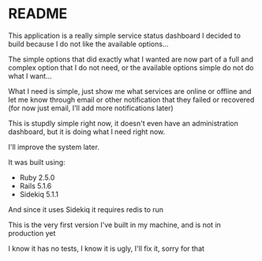 # README

This application is a really simple service status dashboard I decided to build because I do not like the available options...

The simple options that did exactly what I wanted are now part of a full and complex option that I do not need, or the available options simple do not do what I want...

What I need is simple, just show me what services are online or offline and let me know through email or other notification that they failed or recovered (for now just email, I'll add more notifications later)

This is stupdly simple right now, it doesn't even have an administration dashboard, but it is doing what I need right now.

I'll improve the system later.

It was built using: 

* Ruby 2.5.0
* Rails 5.1.6
* Sidekiq 5.1.1

And since it uses Sidekiq it requires redis to run

This is the very first version I've built in my machine, and is not in production yet

I know it has no tests, I know it is ugly, I'll fix it, sorry for that
